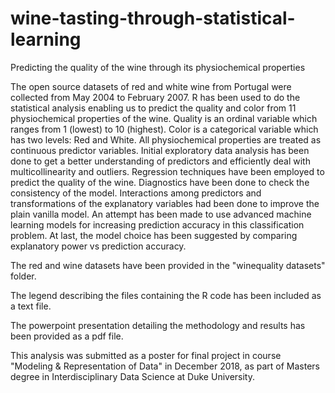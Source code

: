 # wine-tasting-through-statistical-learning
Predicting the quality of the wine through its physiochemical properties

The open source datasets of red and white wine from Portugal were collected from May 2004 to February 2007. R has been used to do the statistical analysis enabling us to predict the quality and color from 11 physiochemical properties of the wine. Quality is an ordinal variable which ranges from 1 (lowest) to 10 (highest). Color is a categorical variable which has two levels: Red and White. All physiochemical properties are treated as continuous predictor variables. Initial exploratory data analysis has been done to get a better understanding of predictors and efficiently deal with multicollinearity and outliers. Regression techniques have been employed to predict the quality of the wine. Diagnostics have been done to check the consistency of the model. Interactions among predictors and transformations of the explanatory variables had been done to improve the plain vanilla model. An attempt has been made to use advanced machine learning models for increasing prediction accuracy in this classification problem. At last, the model choice has been suggested by comparing explanatory power vs prediction accuracy.

The red and wine datasets have been provided in the "winequality datasets" folder.

The legend describing the files containing the R code has been included as a text file.

The powerpoint presentation detailing the methodology and results has been provided as a pdf file.

This analysis was submitted as a poster for final project in course "Modeling & Representation of Data" in December 2018, as part of Masters degree in Interdisciplinary Data Science at Duke University. 
